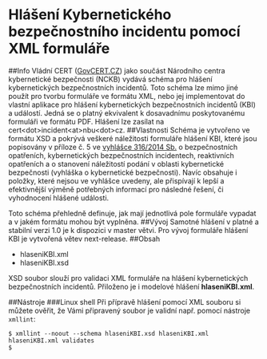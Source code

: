 # Hlášení Kybernetického bezpečnostního incidentu pomocí XML formuláře
##Info
Vládní CERT ([GovCERT.CZ](https://www.govcert.cz)) jako součást Národního centra kybernetické bezpečnosti (NCKB) vydává schéma pro hlášení kybernetických bezpečnostních incidentů. Toto schéma lze mimo jiné použít pro tvorbu formuláře ve formátu XML, nebo jej implementovat do vlastní aplikace pro hlášení kybernetických bezpečnostních incidentů (KBI) a událostí. Jedná se o platný ekvivalent k dosavadnímu poskytovanému formuláři ve formátu PDF. Hlášení lze zasílat na cert\<dot\>incident\<at\>nbu\<dot\>cz.
##Vlastnosti
Schéma je vytvořeno ve formátu XSD a pokrývá veškeré náležitosti formuláře hlášení KBI, které jsou popisovány v příloze č. 5 ve [vyhlášce 316/2014 Sb.](https://www.nbu.cz/download/nodeid-1067/) o bezpečnostních opatřeních, kybernetických bezpečnostních incidentech, reaktivních opatřeních a o stanovení náležitostí podání v oblasti kybernetické bezpečnosti (vyhláška o kybernetické bezpečnosti). Navíc obsahuje i položky, které nejsou ve vyhlášce uvedeny, ale přispívají k lepší a efektivnější výměně potřebných informací pro následné řešení, či vyhodnocení hlášené události.

Toto schéma přehledně definuje, jak mají jednotlivá pole formuláře vypadat a v jakém formátu mohou být vyplněna.
##Vývoj
Samotné hlášení v platné a stabilní verzi 1.0 je k dispozici v master větvi. Pro vývoj formuláře hlášení KBI je vytvořená větev next-release.
##Obsah
- hlaseniKBI.xml
- hlaseniKBI.xsd

XSD soubor slouží pro validaci XML formuláře na hlášení kybernetických
bezpečnostních incidentů. Přiloženo je i modelové hlášení
**hlaseniKBI.xml**.

##Nástroje
###Linux shell
Při přípravě hlášení pomocí XML souboru si můžete ověřit, že Vámi
připravený soubor je validní např. pomocí nástroje `xmllint`:

```shell
$ xmllint --noout --schema hlaseniKBI.xsd hlaseniKBI.xml  
hlaseniKBI.xml validates  
$  
```
